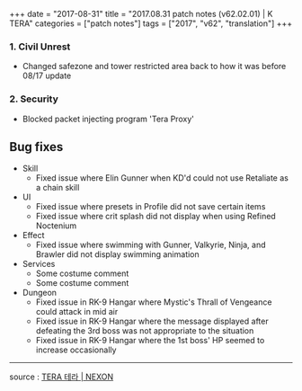 +++
date = "2017-08-31"
title = "2017.08.31 patch notes (v62.02.01) | K TERA"
categories = ["patch notes"]
tags = ["2017", "v62", "translation"]
+++

### **1.** Civil Unrest
- Changed safezone and tower restricted area back to how it was before 08/17 update

### **2.** Security
- Blocked packet injecting program 'Tera Proxy'

## Bug fixes

- Skill
  - Fixed issue where Elin Gunner when KD'd could not use Retaliate as a chain skill
- UI
  - Fixed issue where presets in Profile did not save certain items
  - Fixed issue where crit splash did not display when using Refined Noctenium
- Effect
  - Fixed issue where swimming with Gunner, Valkyrie, Ninja, and Brawler did not display swimming animation
- Services
  - Some costume comment
  - Some costume comment
- Dungeon
  - Fixed issue in RK-9 Hangar where Mystic's Thrall of Vengeance could attack in mid air
  - Fixed issue in RK-9 Hangar where the message displayed after defeating the 3rd boss was not appropriate to the situation
  - Fixed issue in RK-9 Hangar where the 1st boss' HP seemed to increase occasionally

----

source : [TERA 테라 | NEXON](http://tera.nexon.com/news/update/view.aspx?n4articlesn=295)
